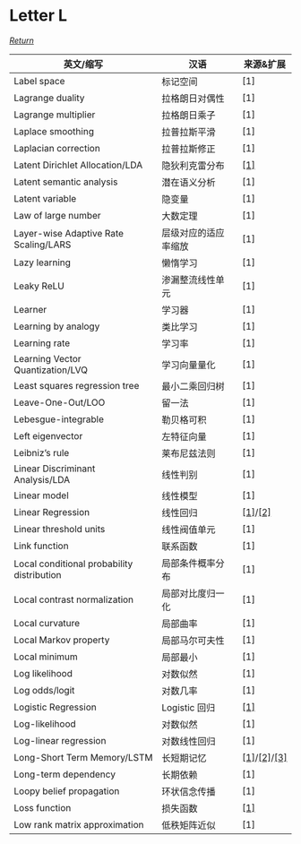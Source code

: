 # Letter L
[*Return*](https://github.com/SyncedAI00/Artificial-Intelligence-Terminology/blob/master/README.md)

英文/缩写|汉语|来源&扩展
---|---|---
Label space|标记空间|[1]
Lagrange duality|拉格朗日对偶性|[1]
Lagrange multiplier|拉格朗日乘子|[1]
Laplace smoothing|拉普拉斯平滑|[1]
Laplacian correction|拉普拉斯修正|[1]
Latent Dirichlet Allocation/LDA |隐狄利克雷分布|[[1]](https://www.jiqizhixin.com/articles/2017-09-01-7)
Latent semantic analysis|潜在语义分析|[1]
Latent variable|隐变量|[1]
Law of large number|大数定理|[1]
Layer-wise Adaptive Rate Scaling/LARS|层级对应的适应率缩放|[1]
Lazy learning |懒惰学习|[1]
Leaky ReLU|渗漏整流线性单元|[1]
Learner|	学习器|[1]
Learning by analogy|	类比学习|[1]
Learning rate	|学习率|[1]
Learning Vector Quantization/LVQ	|学习向量量化|[1]
Least squares regression tree|最小二乘回归树|[1]
Leave-One-Out/LOO	|留一法|[1]
Lebesgue-integrable|勒贝格可积|[1]
Left eigenvector|左特征向量|[1]
Leibniz’s rule|莱布尼兹法则|[1]
Linear Discriminant Analysis/LDA	|线性判别|[1]
Linear model|	线性模型|[1]
Linear Regression|	线性回归|[[1]](https://www.jiqizhixin.com/articles/2018-01-01)/[[2]](https://www.jiqizhixin.com/articles/2017-11-17-5)
Linear threshold units|线性阀值单元|[1]
Link function|	联系函数|[1]
Local conditional probability distribution|局部条件概率分布|[1]
Local contrast normalization|局部对比度归一化|[1]
Local curvature|局部曲率|[1]
Local Markov property|局部马尔可夫性|[1]
Local minimum	|局部最小|[1]
Log likelihood|	对数似然|[1]
Log odds/logit|	对数几率|[1]
Logistic Regression|Logistic 回归|[[1]](https://www.jiqizhixin.com/articles/2017-11-23-6)
Log-likelihood|	对数似然|[1]
Log-linear regression|	对数线性回归|[1]
Long-Short Term Memory/LSTM|	长短期记忆|[[1]](https://www.jiqizhixin.com/articles/2017-12-18-6)/[[2]](https://www.jiqizhixin.com/articles/2017-10-04-2)/[[3]](https://www.jiqizhixin.com/articles/2017-09-29-7)
Long-term dependency|长期依赖|[1]
Loopy belief propagation|环状信念传播|[1]
Loss function|	损失函数|[[1]](https://www.jiqizhixin.com/articles/2018-01-03-4)
Low rank matrix approximation|低秩矩阵近似|[1]
